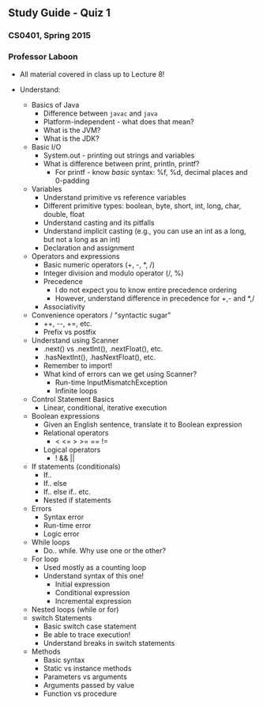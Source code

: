 ## Study Guide - Quiz 1
### CS0401, Spring 2015
### Professor Laboon

* All material covered in class up to Lecture 8!

* Understand:
  * Basics of Java
    * Difference between `javac` and `java`
    * Platform-independent - what does that mean?
    * What is the JVM?
    * What is the JDK?
  * Basic I/O
    * System.out - printing out strings and variables
    * What is difference between print, println, printf?
      * For printf - know _basic_ syntax: %f, %d, decimal places and 0-padding
  * Variables
    * Understand primitive vs reference variables
    * Different primitive types: boolean, byte, short, int, long, char, double, float
    * Understand casting and its pitfalls
    * Understand implicit casting (e.g., you can use an int as a long, but not a long as an int)
    * Declaration and assignment
  * Operators and expressions
    * Basic numeric operators (+, -, *, /)
    * Integer division and modulo operator (/, %)
    * Precedence
      * I do not expect you to know entire precedence ordering
      * However, understand difference in precedence for +,- and *,/
    * Associativity
  * Convenience operators / "syntactic sugar"
    * ++, --, +=, etc.
    * Prefix vs postfix
  * Understand using Scanner
    * .next() vs .nextInt(), .nextFloat(), etc.
    * .hasNextInt(), .hasNextFloat(), etc.
    * Remember to import!
    * What kind of errors can we get using Scanner?
      * Run-time InputMismatchException
      * Infinite loops
  * Control Statement Basics
    * Linear, conditional, iterative execution
  * Boolean expressions
    * Given an English sentence, translate it to Boolean expression
    * Relational operators
      * < <= > >= == !=
    * Logical operators
      * ! && ||
  * If statements (conditionals)
    * If..
    * If.. else
    * If.. else if.. etc.
    * Nested if statements
  * Errors
    * Syntax error
    * Run-time error
    * Logic error
  * While loops
    * Do.. while. Why use one or the other?
  * For loop
    * Used mostly as a counting loop
    * Understand syntax of this one!
      * Initial expression
      * Conditional expression
      * Incremental expression
  * Nested loops (while or for)
  * switch Statements
    * Basic switch case statement
    * Be able to trace execution!
    * Understand breaks in switch statements
  * Methods
    * Basic syntax
    * Static vs instance methods
    * Parameters vs arguments
    * Arguments passed by value
    * Function vs procedure
    
    
      
